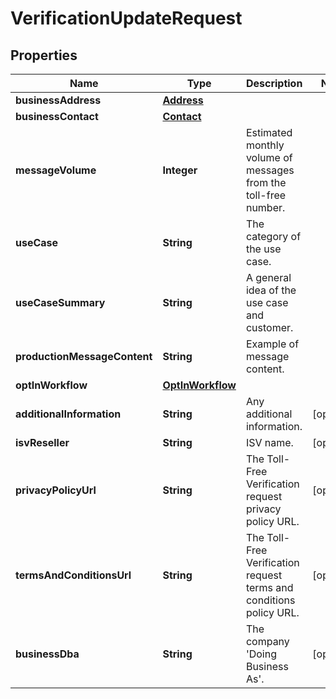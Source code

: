 

# VerificationUpdateRequest


## Properties

| Name | Type | Description | Notes |
|------------ | ------------- | ------------- | -------------|
|**businessAddress** | [**Address**](Address.md) |  |  |
|**businessContact** | [**Contact**](Contact.md) |  |  |
|**messageVolume** | **Integer** | Estimated monthly volume of messages from the toll-free number. |  |
|**useCase** | **String** | The category of the use case. |  |
|**useCaseSummary** | **String** | A general idea of the use case and customer. |  |
|**productionMessageContent** | **String** | Example of message content. |  |
|**optInWorkflow** | [**OptInWorkflow**](OptInWorkflow.md) |  |  |
|**additionalInformation** | **String** | Any additional information. |  [optional] |
|**isvReseller** | **String** | ISV name. |  [optional] |
|**privacyPolicyUrl** | **String** | The Toll-Free Verification request privacy policy URL. |  [optional] |
|**termsAndConditionsUrl** | **String** | The Toll-Free Verification request terms and conditions policy URL. |  [optional] |
|**businessDba** | **String** | The company &#39;Doing Business As&#39;. |  [optional] |



